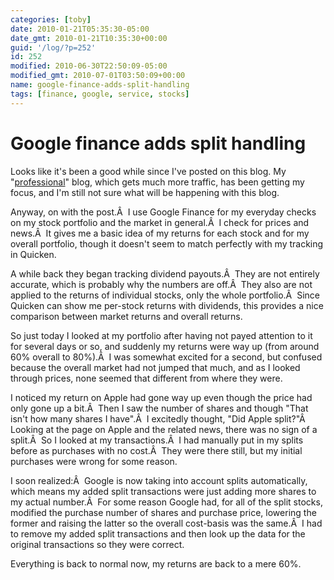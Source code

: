 ```yaml
---
categories: [toby]
date: 2010-01-21T05:35:30-05:00
date_gmt: 2010-01-21T10:35:30+00:00
guid: '/log/?p=252'
id: 252
modified: 2010-06-30T22:50:09-05:00
modified_gmt: 2010-07-01T03:50:09+00:00
name: google-finance-adds-split-handling
tags: [finance, google, service, stocks]
---
```


Google finance adds split handling
==================================

Looks like it's been a good while since I've posted on this blog.  My "[professional](http://tobymackenzie.wordpress.com)" blog, which gets much more traffic, has been getting my focus, and I'm still not sure what will be happening with this blog.

Anyway, on with the post.Â  I use Google Finance for my everyday checks on my stock portfolio and the market in general.Â  I check for prices and news.Â  It gives me a basic idea of my returns for each stock and for my overall portfolio, though it doesn't seem to match perfectly with my tracking in Quicken.

A while back they began tracking dividend payouts.Â  They are not entirely accurate, which is probably why the numbers are off.Â  They also are not applied to the returns of individual stocks, only the whole portfolio.Â  Since Quicken can show me per-stock returns with dividends, this provides a nice comparison between market returns and overall returns.

So just today I looked at my portfolio after having not payed attention to it for several days or so, and suddenly my returns were way up (from around 60% overall to 80%).Â  I was somewhat excited for a second, but confused because the overall market had not jumped that much, and as I looked through prices, none seemed that different from where they were.

<!--more-->

I noticed my return on Apple had gone way up even though the price had only gone up a bit.Â  Then I saw the number of shares and though "That isn't how many shares I have".Â  I excitedly thought, "Did Apple split?"Â  Looking at the page on Apple and the related news, there was no sign of a split.Â  So I looked at my transactions.Â  I had manually put in my splits before as purchases with no cost.Â  They were there still, but my initial purchases were wrong for some reason.

I soon realized:Â  Google is now taking into account splits automatically, which means my added split transactions were just adding more shares to my actual number.Â  For some reason Google had, for all of the split stocks, modified the purchase number of shares and purchase price, lowering the former and raising the latter so the overall cost-basis was the same.Â  I had to remove my added split transactions and then look up the data for the original transactions so they were correct.

Everything is back to normal now, my returns are back to a mere 60%.
